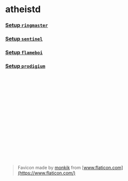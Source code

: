 <head>
	<link rel="shortcut icon" type="image/x-icon" href="https://github.com/atheistd/atheistd.github.io/raw/master/assets/favicon/favicon.ico">
</head>

# atheistd
### [Setup `ringmaster`](https://atheistd.github.io/projects/ringmaster/ringmaster-setup.html)
### [Setup `sentinel`](https://atheistd.github.io/projects/sentinel/sentinel-setup)
### [Setup `flameboi`](https://atheistd.github.io/projects/flameboi/flameboi-setup)
### [Setup `prodigium`](https://atheistd.github.io/projects/prodigium/prodigium-setup)

<br><br>
<br><br><br><br>
<br><br><br><br>
<br><br><br><br>
<br><br>

> Favicon made by [monkik](https://www.flaticon.com/authors/monkik) from [www.flaticon.com](https://www.flaticon.com/)

